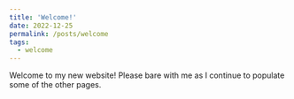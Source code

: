 ```yaml
---
title: 'Welcome!'
date: 2022-12-25
permalink: /posts/welcome
tags:
  - welcome
---
```


Welcome to my new website! Please bare with me as I continue to populate some of the other pages.
